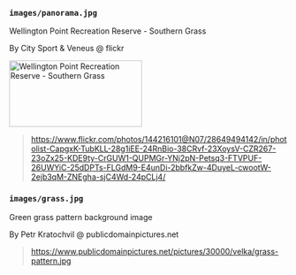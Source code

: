 ### `images/panorama.jpg`

Wellington Point Recreation Reserve - Southern Grass

By City Sport & Veneus @ flickr

<a data-flickr-embed="true" data-footer="true" data-vr="true" href="https://www.flickr.com/photos/144216101@N07/28649494142/in/photolist-CapgxK-TubKLL-28g1iEE-24RnBio-38CRvf-23XoysV-CZR267-23oZx25-KDE9ty-CrGUW1-QUPMGr-YNj2pN-Petsq3-FTVPUF-26UWYiC-25dDPTs-FLGdM9-E4unDi-2bbfkZw-4DuyeL-cwootW-2ejb3qM-ZNEgha-sjC4Wd-24pCLj4/" title="Wellington Point Recreation Reserve - Southern Grass"><img src="https://live.staticflickr.com/8517/28649494142_07dd162d0b_m.jpg" width="240" height="120" alt="Wellington Point Recreation Reserve - Southern Grass"/></a><script async src="//embedr.flickr.com/assets/client-code.js" charset="utf-8"></script>

> https://www.flickr.com/photos/144216101@N07/28649494142/in/photolist-CapgxK-TubKLL-28g1iEE-24RnBio-38CRvf-23XoysV-CZR267-23oZx25-KDE9ty-CrGUW1-QUPMGr-YNj2pN-Petsq3-FTVPUF-26UWYiC-25dDPTs-FLGdM9-E4unDi-2bbfkZw-4DuyeL-cwootW-2ejb3qM-ZNEgha-sjC4Wd-24pCLj4/


### `images/grass.jpg`

Green grass pattern background image

By Petr Kratochvil @ publicdomainpictures.net

> https://www.publicdomainpictures.net/pictures/30000/velka/grass-pattern.jpg